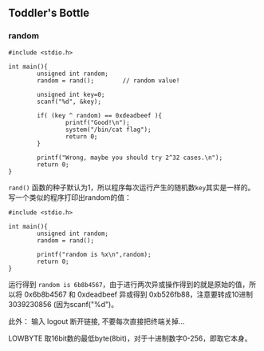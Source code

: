 ## Toddler's Bottle
### random

```
#include <stdio.h>

int main(){
        unsigned int random;
        random = rand();        // random value!

        unsigned int key=0;
        scanf("%d", &key);

        if( (key ^ random) == 0xdeadbeef ){
                printf("Good!\n");
                system("/bin/cat flag");
                return 0;
        }

        printf("Wrong, maybe you should try 2^32 cases.\n");
        return 0;
}
```

`rand()` 函数的种子默认为1，所以程序每次运行产生的随机数`key`其实是一样的。写一个类似的程序打印出random的值：<p>

```
#include <stdio.h>

int main(){
        unsigned int random;
        random = rand();

        printf("random is %x\n",random);
        return 0;
}
```

运行得到 `random is 6b8b4567`，由于进行两次异或操作得到的就是原始的值，所以将 0x6b8b4567 和 0xdeadbeef 异或得到 0xb526fb88，注意要转成10进制3039230856 (因为scanf("%d")。<p>

此外：
输入 logout 断开链接, 不要每次直接把终端关掉...<p>
LOWBYTE 取16bit数的最低byte(8bit)，对于十进制数字0-256，即取它本身。


